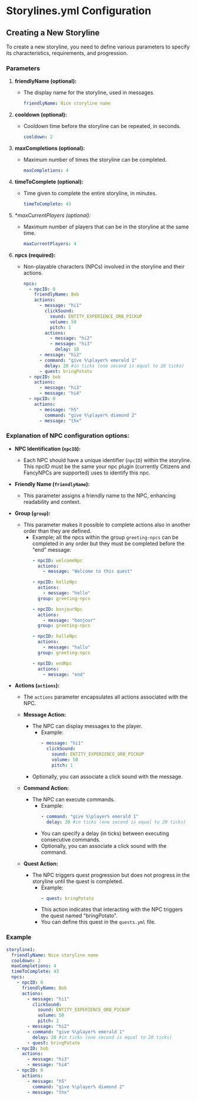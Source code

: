 # Storylines.yml Configuration

## Creating a New Storyline

To create a new storyline, you need to define various parameters to specify its characteristics, requirements, and progression.

### Parameters

1. **friendlyName (optional):**
    - The display name for the storyline, used in messages.
      ```yaml
      friendlyName: Nice storyline name
      ```

2. **cooldown (optional):**
    - Cooldown time before the storyline can be repeated, in seconds.
      ```yaml 
      cooldown: 2
      ``` 

3. **maxCompletions (optional):**
    - Maximum number of times the storyline can be completed.
      ```yaml 
      maxCompletions: 4
      ```

4. **timeToComplete (optional):**
    - Time given to complete the entire storyline, in minutes.
      ```yaml 
      timeToComplete: 43
      ```
      
5. **maxCurrentPlayers (optional):*
   - Maximum number of players that can be in the storyline at the same time.
     ```yaml
     maxCurrentPlayers: 4
     ```

6. **npcs (required):**
    - Non-playable characters (NPCs) involved in the storyline and their actions.
      ```yaml
      npcs:
        - npcID: 0
          friendlyName: Bob
          actions:
            - message: "hi1"
              clickSound:
                sound: ENTITY_EXPERIENCE_ORB_PICKUP
                volume: 50
                pitch: 1
              actions:
                - message: "hi2"
                - message: "hi3"
                  delay: 10
            - message: "hi2"
            - command: "give %\player% emerald 1"
              delay: 20 #in ticks (one second is equal to 20 ticks)
            - quest: bringPotato
        - npcID: bob
          actions:
            - message: "hi3"
            - message: "hi4"
        - npcID: 0
          actions:
            - message: "h5"
              command: "give %\player% diamond 2"
            - message: "thx"
      ```

### Explanation of NPC configuration options:

- **NPC Identification (`npcID`):**
    - Each NPC should have a unique identifier (`npcID`) within the storyline. This npcID must be the same your npc plugin (currently Citizens and FancyNPCs are supported) uses to identify this npc.

- **Friendly Name (`friendlyName`):**
    - This parameter assigns a friendly name to the NPC, enhancing readability and context.

- **Group (`group`):**
    - This parameter makes it possible to complete actions also in another order than they are defined.
      - Example; all the npcs within the group `greeting-npcs` can be completed in any order but they must be completed before the "end" message:
        ```yaml
        - npcID: welcomeNpc
          actions:
            - message: "Welcome to this quest"
        
        - npcID: helloNpc
          actions:
            - message: "hello"
          group: greeting-npcs
        
        - npcID: bonjourNpc
          actions:
            - message: "bonjour"
          group: greeting-npcs
        
        - npcID: halloNpc
          actions:
            - message: "hallo"
          group: greeting-npcs
        
        - npcID: endNpc
          actions:
            - message: "end"
        ```

- **Actions (`actions`):**
    - The `actions` parameter encapsulates all actions associated with the NPC.

  - **Message Action:**
      - The NPC can display messages to the player.
          - Example:
            ```yaml
            - message: "hi1"
              clickSound:
                sound: ENTITY_EXPERIENCE_ORB_PICKUP
                volume: 50
                pitch: 1
            ```
      - Optionally, you can associate a click sound with the message.

  - **Command Action:**
      - The NPC can execute commands.
          - Example:
            ```yaml
            - command: "give %\player% emerald 1"
              delay: 20 #in ticks (one second is equal to 20 ticks)
            ```
          - You can specify a delay (in ticks) between executing consecutive commands.
          - Optionally, you can associate a click sound with the command.

  - **Quest Action:**
      - The NPC triggers quest progression but does not progress in the storyline until the quest is completed.
          - Example:
            ```yaml
            - quest: bringPotato
            ```
          - This action indicates that interacting with the NPC triggers the quest named "bringPotato".
          - You can define this quest in the `quests.yml` file.

### Example
```yaml
storyline1:
  friendlyName: Nice storyline name
  cooldown: 2
  maxCompletions: 4
  timeToComplete: 43
  npcs:
    - npcID: 0
      friendlyName: Bob
      actions:
        - message: "hi1"
          clickSound:
            sound: ENTITY_EXPERIENCE_ORB_PICKUP
            volume: 50
            pitch: 1
        - message: "hi2"
        - command: "give %\player% emerald 1"
          delay: 20 #in ticks (one second is equal to 20 ticks)
        - quest: bringPotato
    - npcID: bob
      actions:
        - message: "hi3"
        - message: "hi4"
    - npcID: 0
      actions:
        - message: "h5"
          command: "give %\player% diamond 2"
        - message: "thx"
```